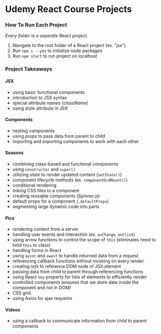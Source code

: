 # Udemy React Course Projects

### How To Run Each Project
*Every folder is a seperate React project.*

1. Navigate to the root folder of a React project (ex. "jsx")
2. Run `npm i --yes` to initialize node packages
3. Run `npm start` to run project on localhost

### Project Takeaways

#### JSX
- using basic functional components
- introduction to JSX syntax
- special attribute names (*className*)
- using style attribute in JSX

#### Components
- nesting components
- using *props* to pass data from parent to child
- importing and exporting components to work with each other

#### Seasons
- combining class-based and functional components
- using `constructor` and `super()`
- utilizing *state* to render updated content (`setState()`)
- component lifecycle methods (ex. `componentDidMount()`)
- conditional rendering
- linking CSS files to a component
- creating reusable components (*Spinner.js*)
- default props for a component (`.defaultProps`)
- segmenting large dynamic code into parts

#### Pics
- rendering content from a server
- handling user events and interaction (ex. `onChange`, `onClick`)
- using arrow functions to control the scope of `this` (eliminates need to bind `this` to class)
- handling forms in React
- using `aysnc` and `await` to handle returned data from a request
- referencing callback functions without invoking on every render
- creating *refs* to reference DOM node of JSX element
- passing data from child to parent through referencing functions
- using React `key` property for lists of elements to efficiently render
- controlled components (ensures that we store data inside the component and not in DOM)
- CSS grid
- using Axios for ajax requests

#### Videos
- using a callback to communicate information from child to parent components